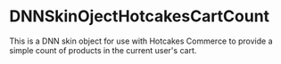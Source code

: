 # DNNSkinOjectHotcakesCartCount
This is a DNN skin object for use with Hotcakes Commerce to provide a simple count of products in the current user's cart.
